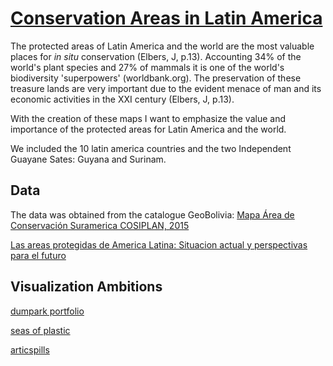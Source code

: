 # [Conservation Areas in Latin America](https://geo.gob.bo/geonetwork/srv/eng/catalog.search#/metadata/46bb6940-2f29-40bd-a330-64edd523a3e9)


The protected areas of Latin America and the world are the most valuable places for *in situ* conservation (Elbers, J, p.13). Accounting 34% of the world's plant species and 27% of mammals it is one of the world's biodiversity 'superpowers' (worldbank.org). The preservation of these treasure lands are very important due to the evident menace of man and its economic activities in the XXI century (Elbers, J, p.13). 

With the creation of these maps I want to emphasize the value and importance of the protected areas for Latin America and the world.

We included the 10 latin america countries and the two Independent Guayane Sates: Guyana and Surinam. 

## Data

The data was obtained from the catalogue GeoBolivia: [Mapa Área de Conservación Suramerica COSIPLAN, 2015](https://geo.gob.bo/geonetwork/srv/eng/catalog.search#/metadata/46bb6940-2f29-40bd-a330-64edd523a3e9)

[Las areas protegidas de America Latina: Situacion actual y perspectivas para el futuro](http://www.dhl.hegoa.ehu.es/ficheros/0000/0695/26.Unión_Internacional_para_la_Conservación_de_la_Naturaleza.pdf)

## Visualization Ambitions

[dumpark portfolio](http://dumpark.com/#portfolio)

[seas of plastic](http://app.dumpark.com/seas-of-plastic-2/#)

[articspills](http://arcticspills.wwf.ca/#home/)
